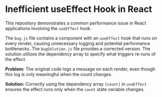 # Inefficient useEffect Hook in React
This repository demonstrates a common performance issue in React applications involving the `useEffect` hook.

The `bug.js` file contains a component with an `useEffect` hook that runs on every render, causing unnecessary logging and potential performance bottlenecks.  The `bugSolution.js` file provides a corrected version.  The solution utilizes the dependency array to specify what triggers re-runs of the effect.

**Problem:** The original code logs a message on each render, even though this log is only meaningful when the count changes.

**Solution:** Correctly using the dependency array `[count]` in `useEffect` ensures the effect runs only when the `count` state variable changes.